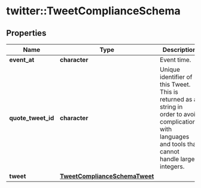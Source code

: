 # twitter::TweetComplianceSchema


## Properties
Name | Type | Description | Notes
------------ | ------------- | ------------- | -------------
**event_at** | **character** | Event time. | 
**quote_tweet_id** | **character** | Unique identifier of this Tweet. This is returned as a string in order to avoid complications with languages and tools that cannot handle large integers. | [optional] 
**tweet** | [**TweetComplianceSchemaTweet**](TweetComplianceSchema_tweet.md) |  | 


